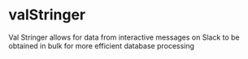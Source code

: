 # valStringer
Val Stringer allows for data from interactive messages on Slack to be obtained in bulk for more efficient database processing 
